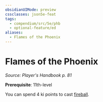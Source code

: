 ```yaml
---
obsidianUIMode: preview
cssclasses: json5e-feat
tags:
  - compendium/src/5e/phb
  - optional-feature/ed
aliases:
  - Flames of the Phoenix
---
```

# Flames of the Phoenix
*Source: Player's Handbook p. 81*  

**Prerequisite**: 11th-level

You can spend 4 ki points to cast [fireball](2-Mechanics/CLI/spells/fireball.md).